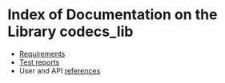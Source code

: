 # Index of Documentation on the Library codecs_lib

* [Requirements](./Requirements/index.md)
* [Test reports](./Tests/index.md)
* User and API [references](./References/index.md)
